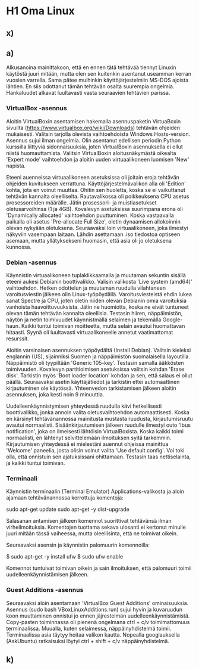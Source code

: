 # H1 Oma Linux

## x)

## a)

Alkusanoina mainittakoon, että en ennen tätä tehtävää tiennyt Linuxin käytöstä juuri mitään, mutta olen sen kuitenkin asentanut useamman kerran vuosien varrella. Sama pätee muihinkin käyttöjärjestelmiin MS-DOS ajoista lähtien. En siis odottanut tämän tehtävän osalta suurempia ongelmia. Hankaluudet alkavat luultavasti vasta seuraavien tehtävien parissa.

### VirtualBox -asennus

Aloitin VirtualBoxin asentamisen hakemalla asennuspaketin VirtuaBoxin sivuilta (https://www.virtualbox.org/wiki/Downloads) tehtävän ohjeiden mukaisesti. Valitsin tarjolla olevista vaihtoehdoista Windows Hosts-version. Asennus sujui ilman ongelmia. Olin asentanut edellisen periodin Python kurssilla liittyviä sidonnaisuuksia, joten VirtualBoxin asennuksella ei ollut niistä huomauttamista. Valitsin VirtualBoxin aloitusnäkymästä oikealta 'Expert mode' vaihtoehdon ja aloitin uuden virtuaalikoneen luomisen 'New' napista.

Eteeni auenneissa virtuaalikoneen asetuksissa oli joitain eroja tehtävän ohjeiden kuvitukseen verrattuna. Käyttöjärjestelmävalikon alla oli 'Edition' kohta, jota en voinut muuttaa. Ohitin sen huoletta, koska se ei vaikuttanut tehtävän kannalta oleelliselta. Rautavalikossa oli poikkeuksena CPU asetus prosessoreiden määrälle. Jätin prosessori- ja muistiasetukset oletusarvoihinsa (1 ja 4GB). Kovalevyn asetuksissa suurimpana erona oli 'Dynamically allocated' vaihtoehdon puuttuminen. Koska vastaavalla paikalla oli asetus 'Pre-allocate Full Size', oletin dynaamisen allokoinnin olevan nykyään oletuksena. Seuraavaksi loin virtuaalikoneen, joka ilmestyi näkyviin vasempaan laitaan. Lähdin asettamaan .iso tiedostoa optiseen asemaan, mutta yllätyksekseni huomasin, että asia oli jo oletuksena kunnossa.

### Debian -asennus

Käynnistin virtuaalikoneen tuplaklikkaamalla ja muutaman sekuntin sisällä eteeni aukesi Debianin boottivalikko. Valisin valikosta 'Live system (amd64)' vaihtoehdon. Hetken odottelun ja muutaman ruudulla vilahtaneen varoitusviestin jälkeen olin Linux-työpöydällä. Varoitusviesteistä ehdin lukea sanat Spectre ja CPU, joten oletin niiden olevan Debianin omia varoituksia vanhoista haavoittuvuuksista. Jätin ne huomiotta, koska ne eivät tuntuneet olevan tämän tehtävän kannalta oleellisia. Testasin hiiren, näppäimistön, näytön ja netin toimivuudet käynnistmällä selaimen ja tekemällä Google-haun. Kaikki tuntui toimivan moitteetta, mutta selain avautui huomattavan hitaasti. Syynä oli luultavasti virtuaalikoneelle annetut vaatimattomat resurssit.

Aloitin varsinaisen asennuksen työpöydältä (Install Debian). Valitsin kieleksi englannin (US), sijainniksi Suomen ja näppäimistön suomalaisella layoutilla. Näppäimistö oli tyypiltään 'Generic 105-key'. Testasin samalla ääkkösten toimivuuden. Kovalevyn partitioimisen asetuksissa valitsin kohdan 'Erase disk'. Tarkistin myös 'Boot loader location' kohdan ja sen, että salaus ei ollut päällä. Seuraavaksi asetin käyttäjätiedot ja tarkistin ettei automaattinen kirjautuminen ole käytössä. Yhteenvedon tarkistamisen jälkeen aloitin asennuksen, joka kesti noin 9 minuuttia.

Uudelleenkäynnistymisen yhteydessä ruudulla kävi hetkellisesti boottivalikko, jonka annoin valita oletusvaihtoehdon automaattisesti. Koska en kärsinyt tehtävänannossa mainitusta mustasta ruudusta, kirjautumisruutu avautui normaalisti. Sisäänkirjautumisen jälkeen ruudulle ilmestyi outo 'Ibus notification', joka on ilmeisesti lähtöisin VirtualBoxista. Koska kaikki toimi normaalisti, en lähtenyt selvittelemään ilmoituksen syitä tarkemmin. Kirjautumisen yhteydessä ei mielestäni auennut ohjeissa mainittua 'Welcome' paneelia, josta olisin voinut valita 'Use default config'. Voi toki olla, että onnistuin sen ajatuksissani ohittamaan. Testasin taas nettiselainta, ja kaikki tuntui toimivan.

### Terminaali

Käynnistin terminaalin (Terminal Emulator) Applications-valikosta ja aloin ajamaan tehtävänannossa kerrottuja komentoja:

sudo apt-get update
sudo apt-get -y dist-upgrade

Salasanan antamisen jälkeen komennot suorittivat tehtävänsä ilman virheilmoituksia. Komentojen tuottama sekava ulosanti ei kertonut minulle juuri mitään tässä vaiheessa, mutta oleellisinta, että ne toimivat oikein.

Seuraavaksi asensin ja käynnistin palomuurin komennoilla:

$ sudo apt-get -y install ufw
$ sudo ufw enable

Komennot tuntuivat toimivan oikein ja sain ilmoituksen, että palomuuri toimii uudelleenkäynnistämisen jälkeen.

### Guest Additions -asennus

Seuraavaksi aloin asentamaan 'VirtualBox Guest Additions' ominaisuuksia. Asennus (sudo bash VBoxLinuxAdditions.run) sujui hyvin ja kuvaruudun koon muuttaminen onnistui jo ennen jäjrestelmän uudelleenkäynnistämistä. Copy-pasten toiminnassa oli pienenä ongelmana ctrl + c/v toimimattomuus terminaalissa. Muualla, kuten selaimessa, näppäinyhdistelmä toimii. Terminaalissa asia täytyy hoitaa valikon kautta. Nopealla googlauksella (AskUbuntu) ratkaisuksi löytyi ctrl + shift + c/v näppäinyhdistelmä.

## k)
